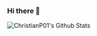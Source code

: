 ### Hi there 👋

<!--
**ChristianP01/ChristianP01** is a ✨ _special_ ✨ repository because its `README.md` (this file) appears on your GitHub profile.

Here are some ideas to get you started:

- 🔭 I’m currently working on ...
- 🌱 I’m currently learning ...
- 👯 I’m looking to collaborate on ...
- 🤔 I’m looking for help with ...
- 💬 Ask me about ...
- 📫 How to reach me: ...
- 😄 Pronouns: ...
- ⚡ Fun fact: ...
-->

![ChristianP01's Github Stats](https://github-readme-stats-sable-delta.vercel.app/api?username=christianp01&show_icons=true&theme=tokyonight&count_private=true&border_radius=15&include_all_commits=true)
